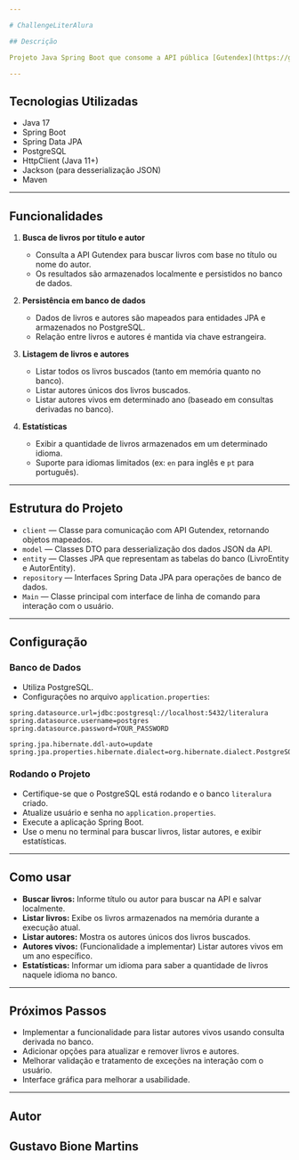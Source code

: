 ```yaml
---

# ChallengeLiterAlura

## Descrição

Projeto Java Spring Boot que consome a API pública [Gutendex](https://gutendex.com) para buscar livros e autores, armazenando esses dados em um banco PostgreSQL. Permite consultas, listagem e exibição de estatísticas sobre livros e autores.

---
```


## Tecnologias Utilizadas

* Java 17
* Spring Boot
* Spring Data JPA
* PostgreSQL
* HttpClient (Java 11+)
* Jackson (para desserialização JSON)
* Maven

---

## Funcionalidades

1. **Busca de livros por título e autor**

    * Consulta a API Gutendex para buscar livros com base no título ou nome do autor.
    * Os resultados são armazenados localmente e persistidos no banco de dados.

2. **Persistência em banco de dados**

    * Dados de livros e autores são mapeados para entidades JPA e armazenados no PostgreSQL.
    * Relação entre livros e autores é mantida via chave estrangeira.

3. **Listagem de livros e autores**

    * Listar todos os livros buscados (tanto em memória quanto no banco).
    * Listar autores únicos dos livros buscados.
    * Listar autores vivos em determinado ano (baseado em consultas derivadas no banco).

4. **Estatísticas**

    * Exibir a quantidade de livros armazenados em um determinado idioma.
    * Suporte para idiomas limitados (ex: `en` para inglês e `pt` para português).

---

## Estrutura do Projeto

* `client` — Classe para comunicação com API Gutendex, retornando objetos mapeados.
* `model` — Classes DTO para desserialização dos dados JSON da API.
* `entity` — Classes JPA que representam as tabelas do banco (LivroEntity e AutorEntity).
* `repository` — Interfaces Spring Data JPA para operações de banco de dados.
* `Main` — Classe principal com interface de linha de comando para interação com o usuário.

---

## Configuração

### Banco de Dados

* Utiliza PostgreSQL.
* Configurações no arquivo `application.properties`:

```properties
spring.datasource.url=jdbc:postgresql://localhost:5432/literalura
spring.datasource.username=postgres
spring.datasource.password=YOUR_PASSWORD

spring.jpa.hibernate.ddl-auto=update
spring.jpa.properties.hibernate.dialect=org.hibernate.dialect.PostgreSQLDialect
```

### Rodando o Projeto

* Certifique-se que o PostgreSQL está rodando e o banco `literalura` criado.
* Atualize usuário e senha no `application.properties`.
* Execute a aplicação Spring Boot.
* Use o menu no terminal para buscar livros, listar autores, e exibir estatísticas.

---

## Como usar

* **Buscar livros:** Informe título ou autor para buscar na API e salvar localmente.
* **Listar livros:** Exibe os livros armazenados na memória durante a execução atual.
* **Listar autores:** Mostra os autores únicos dos livros buscados.
* **Autores vivos:** (Funcionalidade a implementar) Listar autores vivos em um ano específico.
* **Estatísticas:** Informar um idioma para saber a quantidade de livros naquele idioma no banco.

---

## Próximos Passos

* Implementar a funcionalidade para listar autores vivos usando consulta derivada no banco.
* Adicionar opções para atualizar e remover livros e autores.
* Melhorar validação e tratamento de exceções na interação com o usuário.
* Interface gráfica para melhorar a usabilidade.

---

## Autor

Gustavo Bione Martins
---